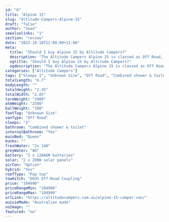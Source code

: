 ```yaml
---
id: "6"
title: "Alpine 15"
slug: "Altitude-Campers-Alpine-15"
draft: "false"
author: "Sean"
seealsolinks: "1"
section: "review"
date: "2022-10-10T22:00:09+11:00"
meta:
  title: "Should I buy Alpine 15 by Altitude Campers?"
  description: "The Altitude Campers Alpine 15 is classed as Off Road, and sleeps 2 people. It is Australian made and comes in at Unknown Size. It generally has Combined shower & toilet."
  ogtitle: "Should I buy Alpine 15 by Altitude Campers?"
  ogdescription: "The Altitude Campers Alpine 15 is classed as Off Road, and sleeps 2 people. It is Australian made and comes in at Unknown Size. It generally has Combined shower & toilet."
categories: ["Altitude Campers"]
tags: ["Sleeps 2", "Unknown Size", "Off Road", "Combined shower & toilet", "Pop top", "Over 100k"]
totalLength: "6.7"
bodyLength: ""
totalHeight: "2.35"
totalWidth: "2.05"
tareWeight: "1900"
atmWeight: "2500"
ballWeight: "180"
footTag: "Unknown Size"
vanType: "Off Road"
sleeps: "2"
bathroom: "Combined shower & toilet"
internalBathroom: "Yes"
mainBed: "Queen"
bunks: ""
freshWater: "2x 140"
greyWater: "80"
battery: "2 x 120AGM batteries"
solar: "2 x 200W solar panels"
airCon: "Option"
hybrid: "Yes"
roofType: "Pop top"
towHitch: "DO35 Off-Road Coupling"
price: "104990"
priceRangeMin: "104990"
priceRangeMax: "104990"
urlLink: "https://altitudecampers.com.au/alpine-15-camper-van/"
aussieMade: "Australian made"
noImage: ""
featured: "no"
---
```

